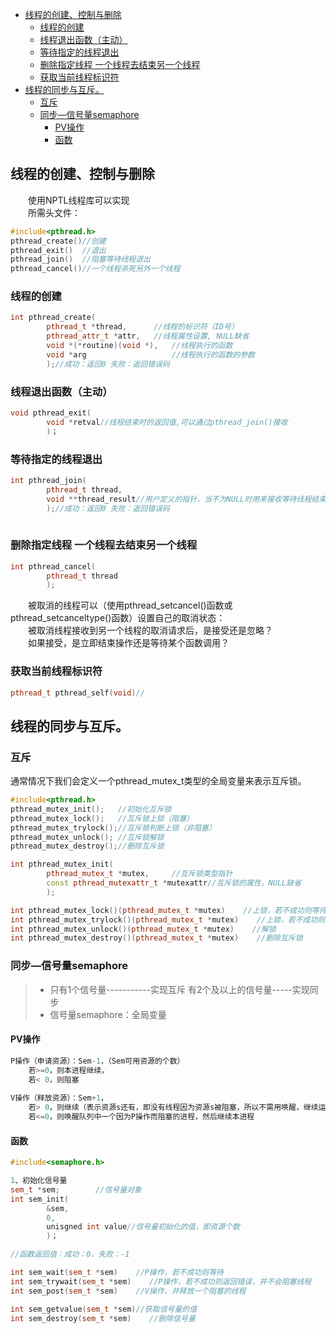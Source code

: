 
- [线程的创建、控制与删除](#线程的创建控制与删除)
  - [线程的创建](#线程的创建)
  - [线程退出函数（主动）](#线程退出函数主动)
  - [等待指定的线程退出](#等待指定的线程退出)
  - [删除指定线程      一个线程去结束另一个线程](#删除指定线程------一个线程去结束另一个线程)
  - [获取当前线程标识符](#获取当前线程标识符)
- [线程的同步与互斥。](#线程的同步与互斥)
  - [互斥](#互斥)
  - [同步—信号量semaphore](#同步信号量semaphore)
    - [PV操作](#pv操作)
    - [函数](#函数)


## 线程的创建、控制与删除

&emsp;&emsp;使用NPTL线程库可以实现  
&emsp;&emsp;所需头文件：  

```cpp
#include<pthread.h>
pthread_create()//创建
pthread_exit()  //退出
pthread_join()  //阻塞等待线程退出
pthread_cancel()//一个线程杀死另外一个线程
```

### 线程的创建

```cpp
int pthread_create(
        pthread_t *thread,      //线程的标识符（ID号）
        pthread_attr_t *attr,   //线程属性设置, NULL缺省
        void *(*routine)(void *),   //线程执行的函数
        void *arg                   //线程执行的函数的参数
        );//成功：返回0 失败：返回错误码

```

### 线程退出函数（主动）

```cpp
void pthread_exit(
        void *retval//线程结束时的返回值,可以通过pthread_join()接收
        )；
```

### 等待指定的线程退出

```cpp
int pthread_join(
        pthread_t thread, 
        void **thread_result//用户定义的指针，当不为NULL时用来接收等待线程结束时的返回值，即pthread_exit()函数内的retval值
        );//成功：返回0 失败：返回错误码
        

```

### 删除指定线程      一个线程去结束另一个线程

```cpp
int pthread_cancel(
        pthread_t thread
        );
```

&emsp;&emsp;被取消的线程可以（使用pthread_setcancel()函数或pthread_setcanceltype()函数）设置自己的取消状态：  
&emsp;&emsp;被取消线程接收到另一个线程的取消请求后，是接受还是忽略？  
&emsp;&emsp;如果接受，是立即结束操作还是等待某个函数调用？

### 获取当前线程标识符

```cpp
pthread_t pthread_self(void)//
```


## 线程的同步与互斥。

### 互斥

通常情况下我们会定义一个pthread_mutex_t类型的全局变量来表示互斥锁。

```cpp
#include<pthread.h>
pthread_mutex_init();   //初始化互斥锁
pthread_mutex_lock();   //互斥锁上锁（阻塞）
pthread_mutex_trylock();//互斥锁判断上锁（非阻塞）
pthread_mutex_unlock(); //互斥锁解锁
pthread_mutex_destroy();//删除互斥锁
```

```cpp
int pthread_mutex_init(
        pthread_mutex_t *mutex,     //互斥锁类型指针
        const pthread_mutexattr_t *mutexattr//互斥锁的属性，NULL缺省
        );
```

```cpp
int pthread_mutex_lock()(pthread_mutex_t *mutex)    //上锁，若不成功则等待
int pthread_mutex_trylock()(pthread_mutex_t *mutex)    //上锁，若不成功则返回失败
int pthread_mutex_unlock()(pthread_mutex_t *mutex)    //解锁
int pthread_mutex_destroy()(pthread_mutex_t *mutex)    //删除互斥锁

```

### 同步—信号量semaphore

> * 只有1个信号量-----------实现互斥
有2个及以上的信号量-----实现同步
> * 信号量semaphore：全局变量

#### PV操作

```cpp
P操作（申请资源）：Sem-1，（Sem可用资源的个数）
    若>=0，则本进程继续，
    若< 0，则阻塞
    
V操作（释放资源）：Sem+1，
    若> 0，则继续（表示资源s还有，即没有线程因为资源s被阻塞，所以不需用唤醒，继续运行）
    若<=0，则唤醒队列中一个因为P操作而阻塞的进程，然后继续本进程
```

#### 函数

```cpp
#include<semaphore.h>

1、初始化信号量
sem_t *sem;        //信号量对象
int sem_init(
        &sem, 
        0, 
        unisgned int value//信号量初始化的值，即资源个数
        )；
```
```cpp
//函数返回值：成功：0、失败：-1

int sem_wait(sem_t *sem)    //P操作，若不成功则等待
int sem_trywait(sem_t *sem)    //P操作，若不成功则返回错误，并不会阻塞线程
int sem_post(sem_t *sem)    //V操作，并释放一个阻塞的线程

int sem_getvalue(sem_t *sem)//获取信号量的值
int sem_destroy(sem_t *sem)    //删除信号量
```
